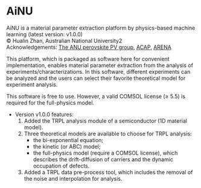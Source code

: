 # AiNU 
AiNU is a material parameter extraction platform by physics-based machine learning (latest version: v1.0.0) <br>
© Hualin Zhan, Australian National University2 <br> 
Acknowledgements: [The ANU perovskite PV group](https://www.perovskitegroup.com.au/), [ACAP](https://www.acap.org.au/), [ARENA](https://arena.gov.au/)

This platform, which is packaged as software here for convenient implementation, enables material parameter extraction from the analysis of experiments/characterizations. In this software, different experiments can be analyzed and the users can select their favorite theoretical model for experiment analysis. 

This software is free to use. However, a valid COMSOL license (≥ 5.5) is required for the full-physics model.

* Version v1.0.0 features:
  1. Added the TRPL analysis module of a semiconductor (1D material model). <br>
  2. Three theoretical models are available to choose for TRPL analysis:
     * the bi-exponential equation;
     * the kinetic (or ABC) model;
     * the full-physics model (require a COMSOL license), which describes the drift-diffusion of carriers and the dynamic occupation of defects. <br>
  4. Added a TRPL data pre-process tool, which includes the removal of the noise and interpolation for analysis.
